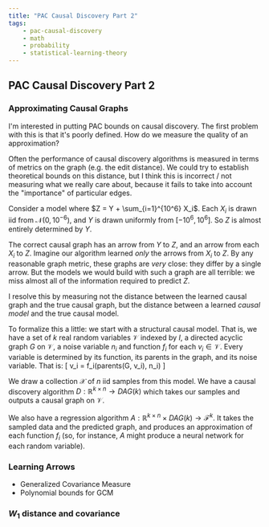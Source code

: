 ```yaml
---
title: "PAC Causal Discovery Part 2"
tags:
    - pac-causal-discovery
    - math
    - probability
    - statistical-learning-theory
---
```


## PAC Causal Discovery Part 2

### Approximating Causal Graphs
I'm interested in putting PAC bounds on causal discovery. The first problem with this is that it's poorly defined. How do we measure the quality of an approximation?

Often the performance of causal discovery algorithms is measured in terms of metrics on the graph (e.g. the edit distance). We could try to establish theoretical bounds on this distance, but I think this is incorrect / not measuring what we really care about, because it fails to take into account the "importance" of particular edges.

Consider a model where $Z = Y + \sum_{i=1}^{10^6} X_i$. Each $X_i$ is drawn iid from $\mathcal{N}(0, 10^{-6})$, and $Y$ is drawn uniformly from $[-10^6, 10^6]$. So $Z$ is almost entirely determined by $Y$.

The correct causal graph has an arrow from $Y$ to $Z$, and an arrow from each $X_i$ to $Z$. Imagine our algorithm learned *only* the arrows from $X_i$ to $Z$. By any reasonable graph metric, these graphs are *very* close: they differ by a single arrow. But the models we would build with such a graph are all terrible: we miss almost all of the information required to predict $Z$.

I resolve this by measuring not the distance between the learned causal graph and the true causal graph, but the distance between a learned *causal model* and the true causal model.

To formalize this a little: we start with a structural causal model. That is, we have a set of $k$ real random variables $\mathcal{V}$ indexed by $I$, a directed acyclic graph $G$ on $\mathcal{V}$, a noise variable $n_i$ and function $f_i$ for each $v_i \in \mathcal{V}$. Every variable is determined by its function, its parents in the graph, and its noise variable. That is:
\[
v_i = f_i(parents(G, v_i), n_i)
\]

We draw a collection $\mathcal{X}$ of $n$ iid samples from this model. We have a causal discovery algorithm $D: \mathbb{R}^{k \times n} \rightarrow DAG(k)$ which takes our samples and outputs a causal graph on $\mathcal{V}$.

We also have a regression algorithm $A: \mathbb{R}^{k \times n} \times DAG(k) \rightarrow \mathcal{F}^k$. It takes the sampled data and the predicted graph, and produces an approximation of each function $f_i$ (so, for instance, $A$ might produce a neural network for each random variable).

### Learning Arrows
- Generalized Covariance Measure
- Polynomial bounds for GCM

### $W_1$ distance and covariance